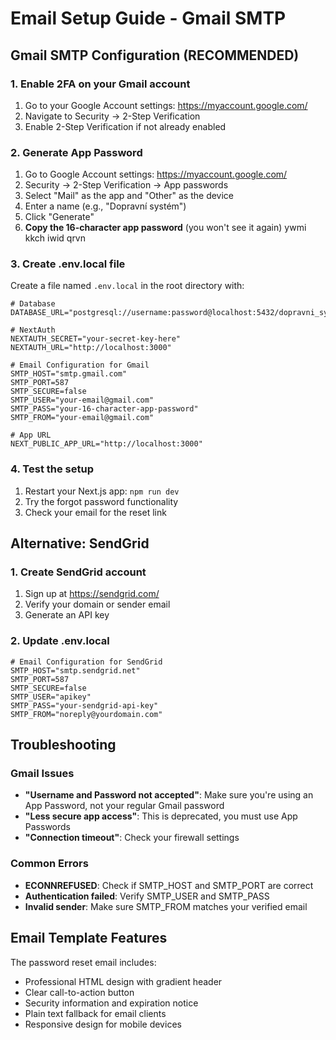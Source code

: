 # Email Setup Guide - Gmail SMTP

## Gmail SMTP Configuration (RECOMMENDED)

### 1. Enable 2FA on your Gmail account
1. Go to your Google Account settings: https://myaccount.google.com/
2. Navigate to Security → 2-Step Verification
3. Enable 2-Step Verification if not already enabled

### 2. Generate App Password
1. Go to Google Account settings: https://myaccount.google.com/
2. Security → 2-Step Verification → App passwords
3. Select "Mail" as the app and "Other" as the device
4. Enter a name (e.g., "Dopravní systém")
5. Click "Generate"
6. **Copy the 16-character app password** (you won't see it again)
ywmi kkch iwid qrvn

### 3. Create .env.local file
Create a file named `.env.local` in the root directory with:

```env
# Database
DATABASE_URL="postgresql://username:password@localhost:5432/dopravni_system"

# NextAuth
NEXTAUTH_SECRET="your-secret-key-here"
NEXTAUTH_URL="http://localhost:3000"

# Email Configuration for Gmail
SMTP_HOST="smtp.gmail.com"
SMTP_PORT=587
SMTP_SECURE=false
SMTP_USER="your-email@gmail.com"
SMTP_PASS="your-16-character-app-password"
SMTP_FROM="your-email@gmail.com"

# App URL
NEXT_PUBLIC_APP_URL="http://localhost:3000"
```

### 4. Test the setup
1. Restart your Next.js app: `npm run dev`
2. Try the forgot password functionality
3. Check your email for the reset link

## Alternative: SendGrid

### 1. Create SendGrid account
1. Sign up at https://sendgrid.com/
2. Verify your domain or sender email
3. Generate an API key

### 2. Update .env.local
```env
# Email Configuration for SendGrid
SMTP_HOST="smtp.sendgrid.net"
SMTP_PORT=587
SMTP_SECURE=false
SMTP_USER="apikey"
SMTP_PASS="your-sendgrid-api-key"
SMTP_FROM="noreply@yourdomain.com"
```

## Troubleshooting

### Gmail Issues
- **"Username and Password not accepted"**: Make sure you're using an App Password, not your regular Gmail password
- **"Less secure app access"**: This is deprecated, you must use App Passwords
- **"Connection timeout"**: Check your firewall settings

### Common Errors
- **ECONNREFUSED**: Check if SMTP_HOST and SMTP_PORT are correct
- **Authentication failed**: Verify SMTP_USER and SMTP_PASS
- **Invalid sender**: Make sure SMTP_FROM matches your verified email

## Email Template Features

The password reset email includes:
- Professional HTML design with gradient header
- Clear call-to-action button
- Security information and expiration notice
- Plain text fallback for email clients
- Responsive design for mobile devices 
